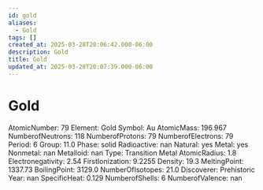 ```yaml
---
id: gold
aliases:
  - Gold
tags: []
created_at: 2025-03-28T20:06:42.000-06:00
description: Gold
title: Gold
updated_at: 2025-03-28T20:07:39.000-06:00
---
```


# Gold
AtomicNumber: 79
Element: Gold
Symbol: Au
AtomicMass: 196.967
NumberofNeutrons: 118
NumberofProtons: 79
NumberofElectrons: 79
Period: 6
Group: 11.0
Phase: solid
Radioactive: nan
Natural: yes
Metal: yes
Nonmetal: nan
Metalloid: nan
Type: Transition Metal
AtomicRadius: 1.8
Electronegativity: 2.54
FirstIonization: 9.2255
Density: 19.3
MeltingPoint: 1337.73
BoilingPoint: 3129.0
NumberOfIsotopes: 21.0
Discoverer: Prehistoric
Year: nan
SpecificHeat: 0.129
NumberofShells: 6
NumberofValence: nan
